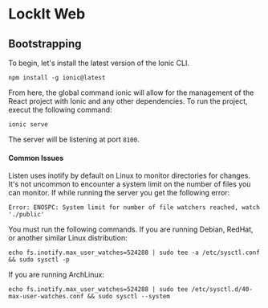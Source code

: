 # LockIt Web

## Bootstrapping
To begin, let's install the latest version of the Ionic CLI.
```
npm install -g ionic@latest
```

From here, the global command ionic will allow for the management of the React project with Ionic and any other dependencies. To run the project, execut the following command:
```
ionic serve
```

The server will be listening at port `8100`.

#### Common Issues
Listen uses inotify by default on Linux to monitor directories for changes. It's not uncommon to encounter a system limit on the number of files you can monitor. If while running the server you get the following error:
```
Error: ENOSPC: System limit for number of file watchers reached, watch './public'
```
You must run the following commands. If you are running Debian, RedHat, or another similar Linux distribution:
```
echo fs.inotify.max_user_watches=524288 | sudo tee -a /etc/sysctl.conf && sudo sysctl -p
```
If you are running ArchLinux:
```
echo fs.inotify.max_user_watches=524288 | sudo tee /etc/sysctl.d/40-max-user-watches.conf && sudo sysctl --system
```